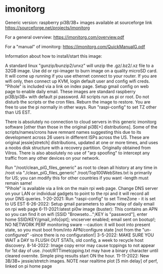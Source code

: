 # imonitorg
Generic version: raspberry pi3B/3B+ images available at sourceforge link https://sourceforge.net/projects/imonitorg

For a general overview:  https://imonitorg.com/overview.pdf

For a "manual" of imonitorg: https://imonitorg.com/QuickManualG.pdf

Information about how to install/start this image:

A standard linux "gunzip/bunzip2/unxz" will unzip the .gz/.bz2/.xz file to a 32GB image.   Use dd or rpi-imager to burn image on a quality microSD card. It will come up running if you use ethernet connect to your router.  If you are wifi only, then connect up KVM, login default user and config wifi creds.  "Pihole" is included via a link on index page.  Setup gmail config on web page to enable daily email.  These images are standard raspberry pi3B/pi3B+ with default pi password.  All scripts run as pi or root.  Do not disturb the scripts or the cron files. Reburn the image to restore.  You are free to use the pi normally in other ways.  Run "raspi-config" to set TZ other than US EST.

There is absolutely no connection to cloud servers in this generic imonitorg software [other than those in the original pi3B[+] distributions].  Some of the scripts/names/crons have remnant names suggesting this due to its development across 26 users in different ISPs across the US. These are original jessie[stretch] distributions, updated at one or more times, and uses a noobs disk structure with a recovery partition.  Originally 
obtained from Vilros. There is also absolutely no use of "arp spoofing" to intercept any traffic from any other devices on your network.  
 
Run "/root/clean_piG_files_generic" as root to clean all history at any time in /root via "./clean_piG_files_generic"
/root/Top100WebSites.txt is primarily for US; you can modify this for other countries if you want -length must remain same!  
"Pihole" is available via a link on the main rpi web page.  Change DNS server on your LAN or individual gadgets to point to the rpi and it will record all your DNS queries.
1-20-2021: Run "raspi-config" to set TimeZone - it is set to US EST
6-26-2022: Setup gmail parameters to allow relay of daily email on rpi web page
6-11-2021:latest pi0w image (buster): This contains an APN so you can find it on wifi [SSID "Browseto...";KEY is "password"], enter home SSID/KEY/gmail_info[opt]; vncserver enabled; email sent on bootup!;  NO NETWORK PERF monitoring sware --caution: it will boot into present state, so you must boot from/into APN/configure state [not from the "un-configured" -since there is no configuration!]
3-5-2022: MAKE SURE YOU WAIT a DAY to FLUSH OUT STATs, old config, a week to recycle host discovery.
8-14-2022: Image copy error may cause tcppings to not appear for 1st day of use.  /root/RTTimetcpping.txt may have a binary character until cleared overnite. Simple ping results start ON the hour.
11-11-2022: New 3B/3B+ jessie/stretch images. NOTE near realtime plot [5 min delay] of perf, linked on pi home page
 
